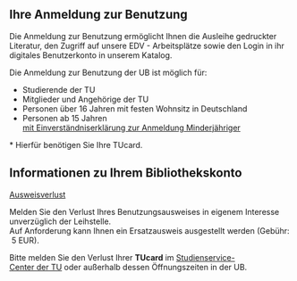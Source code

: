 ## Ihre Anmeldung zur Benutzung

Die Anmeldung zur Benutzung ermöglicht Ihnen die Ausleihe gedruckter Literatur, den Zugriff auf unsere EDV - Arbeitsplätze sowie den Login in ihr digitales Benutzerkonto in unserem Katalog.

Die Anmeldung zur Benutzung der UB ist möglich für:

-   Studierende der TU
-   Mitglieder und Angehörige der TU
-   Personen über 16 Jahren mit festen Wohnsitz in Deutschland
-   Personen ab 15 Jahren [mit Einverständniserklärung zur Anmeldung Minderjähriger](https://www.tu-braunschweig.de/fileadmin/Redaktionsgruppen/Einrichtungen/UB/PDF/Benutzung/MinderjaehrigeEinverstaendnis.pdf)

\* Hierfür benötigen Sie Ihre TUcard.

## Informationen zu Ihrem Bibliothekskonto

[Ausweisverlust](https://www.tu-braunschweig.de/ub/lernen-arbeiten/anmeldung#)

Melden Sie den Verlust Ihres Benutzungsausweises in eigenem Interesse unverzüglich der Leihstelle.   
Auf Anforderung kann Ihnen ein Ersatzausweis ausgestellt werden (Gebühr: 5 EUR).

Bitte melden Sie den Verlust Ihrer **TUcard** im [Studienservice-Center der TU](https://www.tu-braunschweig.de/sc) oder außerhalb dessen Öffnungszeiten in der UB.